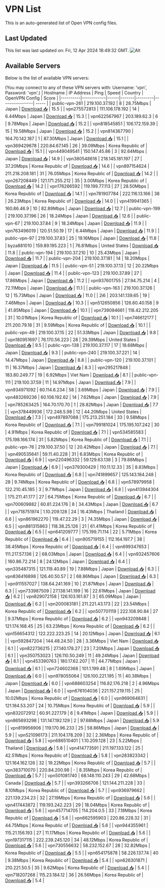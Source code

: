 # VPN List

This is an auto-generated list of Open VPN config files.

## Last Updated

This list was last updated on: Fri, 12 Apr 2024 18:49:32 GMT.
![Alt](https://repobeats.axiom.co/api/embed/186b98318ef1479477931607c1ad7d823f12451f.svg "Repobeats analytics image")

## Available Servers

Below is the list of available VPN servers:

(You may connect to any of these VPN servers with: Username: 'vpn', Password: 'vpn'.)
| Hostname | IP Address | Ping | Speed | Country | OpenVPN Config | Score |
|----------|------------|------|-------|---------|----------------| ----- |
| public-vpn-261 | 219.100.37.192 | 8 | 28.75Mbps | Japan | [Download 📥](./configs/server_0_JP.ovpn) | 15.5 |
| vpn275572813 | 111.106.178.192 | 14 | 6.44Mbps | Japan | [Download 📥](./configs/server_1_JP.ovpn) | 15.3 |
| vpn622567967 | 203.189.62.3 | 6 | 9.78Mbps | Japan | [Download 📥](./configs/server_2_JP.ovpn) | 15.2 |
| vpn818545851 | 106.172.159.39 | 15 | 19.58Mbps | Japan | [Download 📥](./configs/server_3_JP.ovpn) | 15.2 |
| vpn814367790 | 164.70.142.187 | 1 | 87.30Mbps | Japan | [Download 📥](./configs/server_4_JP.ovpn) | 15.1 |
| vpn369429678 | 220.84.67.145 | 26 | 39.09Mbps | Korea Republic of | [Download 📥](./configs/server_5_KR.ovpn) | 15.1 |
| vpn449049541 | 150.147.45.86 | 3 | 92.64Mbps | Japan | [Download 📥](./configs/server_6_JP.ovpn) | 14.9 |
| vpn380548616 | 218.145.181.197 | 27 | 37.20Mbps | Korea Republic of | [Download 📥](./configs/server_7_KR.ovpn) | 14.6 |
| vpn897154624 | 211.218.208.181 | 31 | 76.05Mbps | Korea Republic of | [Download 📥](./configs/server_8_KR.ovpn) | 14.2 |
| vpn267208449 | 121.171.255.212 | 35 | 3.00Mbps | Korea Republic of | [Download 📥](./configs/server_9_KR.ovpn) | 14.2 |
| vpn176266592 | 119.199.77.113 | 27 | 28.50Mbps | Korea Republic of | [Download 📥](./configs/server_10_KR.ovpn) | 14.1 |
| vpn781907784 | 222.116.13.166 | 38 | 26.23Mbps | Korea Republic of | [Download 📥](./configs/server_11_KR.ovpn) | 14.0 |
| vpn419941365 | 160.86.46.9 | 10 | 82.89Mbps | Japan | [Download 📥](./configs/server_12_JP.ovpn) | 12.7 |
| public-vpn-199 | 219.100.37.196 | 26 | 18.24Mbps | Japan | [Download 📥](./configs/server_13_JP.ovpn) | 12.6 |
| public-vpn-67 | 219.100.37.84 | 9 | 18.24Mbps | Japan | [Download 📥](./configs/server_14_JP.ovpn) | 11.9 |
| vpn763496019 | 120.51.50.19 | 17 | 6.44Mbps | Japan | [Download 📥](./configs/server_15_JP.ovpn) | 11.9 |
| public-vpn-97 | 219.100.37.83 | 25 | 19.16Mbps | Japan | [Download 📥](./configs/server_16_JP.ovpn) | 11.8 |
| byza881010 | 159.89.195.223 | 1 | 76.81Mbps | United States | [Download 📥](./configs/server_17_US.ovpn) | 11.8 |
| public-vpn-194 | 219.100.37.210 | 10 | 25.43Mbps | Japan | [Download 📥](./configs/server_18_JP.ovpn) | 11.7 |
| public-vpn-204 | 219.100.37.181 | 14 | 18.20Mbps | Japan | [Download 📥](./configs/server_19_JP.ovpn) | 11.5 |
| public-vpn-51 | 219.100.37.13 | 12 | 20.22Mbps | Japan | [Download 📥](./configs/server_20_JP.ovpn) | 11.4 |
| public-vpn-123 | 219.100.37.89 | 27 | 17.86Mbps | Japan | [Download 📥](./configs/server_21_JP.ovpn) | 11.2 |
| vpn937601755 | 27.94.75.214 | 4 | 72.11Mbps | Japan | [Download 📥](./configs/server_22_JP.ovpn) | 11.1 |
| public-vpn-163 | 219.100.37.126 | 12 | 15.73Mbps | Japan | [Download 📥](./configs/server_23_JP.ovpn) | 11.0 |
| 2i6 | 203.141.139.65 | 19 | 7.46Mbps | Japan | [Download 📥](./configs/server_24_JP.ovpn) | 10.3 |
| vpn512650856 | 126.60.40.158 | 9 | 41.85Mbps | Japan | [Download 📥](./configs/server_25_JP.ovpn) | 10.1 |
| vpn739094661 | 118.42.212.205 | 31 | 10.01Mbps | Korea Republic of | [Download 📥](./configs/server_26_KR.ovpn) | 10.1 |
| vpn746612177 | 211.200.79.18 | 31 | 9.59Mbps | Korea Republic of | [Download 📥](./configs/server_27_KR.ovpn) | 10.1 |
| public-vpn-49 | 219.100.37.15 | 22 | 51.33Mbps | Japan | [Download 📥](./configs/server_28_JP.ovpn) | 9.8 |
| vpn180951697 | 76.170.56.223 | 28 | 29.39Mbps | United States | [Download 📥](./configs/server_29_US.ovpn) | 9.5 |
| public-vpn-138 | 219.100.37.117 | 17 | 18.68Mbps | Japan | [Download 📥](./configs/server_30_JP.ovpn) | 9.3 |
| public-vpn-240 | 219.100.37.221 | 14 | 14.47Mbps | Japan | [Download 📥](./configs/server_31_JP.ovpn) | 8.8 |
| public-vpn-120 | 219.100.37.101 | 11 | 16.37Mbps | Japan | [Download 📥](./configs/server_32_JP.ovpn) | 8.3 |
| vpn295217848 | 183.80.249.77 | 19 | 6.92Mbps | Viet Nam | [Download 📥](./configs/server_33_VN.ovpn) | 8.1 |
| public-vpn-111 | 219.100.37.59 | 11 | 14.97Mbps | Japan | [Download 📥](./configs/server_34_JP.ovpn) | 7.9 |
| vpn934971092 | 60.114.6.234 | 58 | 3.69Mbps | Japan | [Download 📥](./configs/server_35_JP.ovpn) | 7.9 |
| vpn483269236 | 60.108.192.62 | 14 | 7.62Mbps | Japan | [Download 📥](./configs/server_36_JP.ovpn) | 7.9 |
| vpn785263425 | 164.70.170.70 | 1 | 28.82Mbps | Japan | [Download 📥](./configs/server_37_JP.ovpn) | 7.7 |
| vpn378449936 | 172.248.5.98 | 12 | 44.20Mbps | United States | [Download 📥](./configs/server_38_US.ovpn) | 7.3 |
| vpn497897088 | 175.213.251.184 | 33 | 9.58Mbps | Korea Republic of | [Download 📥](./configs/server_39_KR.ovpn) | 7.1 |
| vpn799181024 | 175.195.107.242 | 30 | 4.91Mbps | Korea Republic of | [Download 📥](./configs/server_40_KR.ovpn) | 7.1 |
| vpn534585583 | 175.198.166.174 | 31 | 5.82Mbps | Korea Republic of | [Download 📥](./configs/server_41_KR.ovpn) | 7.1 |
| public-vpn-76 | 219.100.37.50 | 12 | 20.42Mbps | Japan | [Download 📥](./configs/server_42_JP.ovpn) | 7.1 |
| vpn490535641 | 59.11.40.228 | 31 | 6.83Mbps | Korea Republic of | [Download 📥](./configs/server_43_KR.ovpn) | 6.9 |
| vpn220496332 | 59.129.63.138 | 3 | 79.88Mbps | Japan | [Download 📥](./configs/server_44_JP.ovpn) | 6.9 |
| vpn379300429 | 110.11.12.33 | 35 | 8.83Mbps | Korea Republic of | [Download 📥](./configs/server_45_KR.ovpn) | 6.8 |
| vpn741899657 | 125.143.184.248 | 28 | 9.74Mbps | Korea Republic of | [Download 📥](./configs/server_46_KR.ovpn) | 6.8 |
| vpn578979958 | 122.210.45.185 | 3 | 9.71Mbps | Japan | [Download 📥](./configs/server_47_JP.ovpn) | 6.8 |
| vpn413944304 | 175.211.41.177 | 27 | 64.75Mbps | Korea Republic of | [Download 📥](./configs/server_48_KR.ovpn) | 6.7 |
| vpn700609882 | 60.81.224.176 | 8 | 34.43Mbps | Japan | [Download 📥](./configs/server_49_JP.ovpn) | 6.7 |
| vpn718751974 | 1.10.209.128 | 24 | 16.43Mbps | Thailand | [Download 📥](./configs/server_50_TH.ovpn) | 6.6 |
| vpn861962270 | 119.47.22.29 | 3 | 74.35Mbps | Japan | [Download 📥](./configs/server_51_JP.ovpn) | 6.5 |
| vpn881315863 | 118.38.25.126 | 21 | 61.41Mbps | Korea Republic of | [Download 📥](./configs/server_52_KR.ovpn) | 6.5 |
| vpn641209777 | 175.199.71.114 | 22 | 5.71Mbps | Korea Republic of | [Download 📥](./configs/server_53_KR.ovpn) | 6.4 |
| vpn905719155 | 112.164.197.7 | 38 | 38.45Mbps | Korea Republic of | [Download 📥](./configs/server_54_KR.ovpn) | 6.4 |
| vpn699347653 | 111.217.57.136 | 2 | 68.03Mbps | Japan | [Download 📥](./configs/server_55_JP.ovpn) | 6.4 |
| vpn932457606 | 160.86.72.214 | 8 | 24.12Mbps | Japan | [Download 📥](./configs/server_56_JP.ovpn) | 6.4 |
| vpn335487315 | 121.119.40.89 | 19 | 7.88Mbps | Japan | [Download 📥](./configs/server_57_JP.ovpn) | 6.3 |
| vpn836416898 | 126.40.50.57 | 2 | 68.86Mbps | Japan | [Download 📥](./configs/server_58_JP.ovpn) | 6.3 |
| vpn911557027 | 138.64.241.169 | 10 | 21.87Mbps | Japan | [Download 📥](./configs/server_59_JP.ovpn) | 6.3 |
| vpn733987509 | 27.138.141.199 | 16 | 22.61Mbps | Japan | [Download 📥](./configs/server_60_JP.ovpn) | 6.2 |
| vpn829072158 | 126.103.161.87 | 3 | 65.09Mbps | Japan | [Download 📥](./configs/server_61_JP.ovpn) | 6.2 |
| vpn200083181 | 211.221.43.173 | 22 | 23.54Mbps | Korea Republic of | [Download 📥](./configs/server_62_KR.ovpn) | 6.2 |
| vpn507701119 | 222.108.90.84 | 27 | 9.37Mbps | Korea Republic of | [Download 📥](./configs/server_63_KR.ovpn) | 6.2 |
| vpn943209848 | 121.174.168.45 | 25 | 63.23Mbps | Korea Republic of | [Download 📥](./configs/server_64_KR.ovpn) | 6.2 |
| vpn156654312 | 122.222.223.25 | 14 | 20.12Mbps | Japan | [Download 📥](./configs/server_65_JP.ovpn) | 6.1 |
| vpn592847204 | 144.48.24.50 | 28 | 3.36Mbps | Viet Nam | [Download 📥](./configs/server_66_VN.ovpn) | 6.1 |
| vpn822736215 | 27.140.178.27 | 23 | 7.20Mbps | Japan | [Download 📥](./configs/server_67_JP.ovpn) | 6.1 |
| vpn350753023 | 126.110.50.249 | 11 | 49.24Mbps | Japan | [Download 📥](./configs/server_68_JP.ovpn) | 6.1 |
| vpn453390763 | 180.17.62.207 | 11 | 44.77Mbps | Japan | [Download 📥](./configs/server_69_JP.ovpn) | 6.1 |
| vpn724602368 | 101.1.199.48 | 8 | 1.69Mbps | Japan | [Download 📥](./configs/server_70_JP.ovpn) | 6.0 |
| vpn978055064 | 126.100.221.195 | 11 | 40.38Mbps | Japan | [Download 📥](./configs/server_71_JP.ovpn) | 6.0 |
| vpn688603254 | 116.82.176.218 | 2 | 4.96Mbps | Japan | [Download 📥](./configs/server_72_JP.ovpn) | 6.0 |
| vpn676104036 | 221.157.219.115 | 25 | 10.02Mbps | Korea Republic of | [Download 📥](./configs/server_73_KR.ovpn) | 6.0 |
| vpn969064631 | 121.184.53.207 | 24 | 10.75Mbps | Korea Republic of | [Download 📥](./configs/server_74_KR.ovpn) | 5.9 |
| vpn832072912 | 60.91.227.179 | 6 | 9.41Mbps | Japan | [Download 📥](./configs/server_75_JP.ovpn) | 5.9 |
| vpn865693298 | 131.147.192.129 | 2 | 97.68Mbps | Japan | [Download 📥](./configs/server_76_JP.ovpn) | 5.9 |
| vpn819956906 | 119.170.96.233 | 25 | 58.86Mbps | Japan | [Download 📥](./configs/server_77_JP.ovpn) | 5.9 |
| vpn521096173 | 211.104.178.209 | 32 | 2.36Mbps | Korea Republic of | [Download 📥](./configs/server_78_KR.ovpn) | 5.8 |
| vpn686510401 | 1.10.209.128 | 23 | 5.22Mbps | Thailand | [Download 📥](./configs/server_79_TH.ovpn) | 5.8 |
| vpn414773591 | 211.197.133.122 | 25 | 42.51Mbps | Korea Republic of | [Download 📥](./configs/server_80_KR.ovpn) | 5.8 |
| vpn283823342 | 121.164.162.126 | 32 | 19.22Mbps | Korea Republic of | [Download 📥](./configs/server_81_KR.ovpn) | 5.7 |
| vpn383710070 | 220.84.200.98 | - | 8.35Mbps | Korea Republic of | [Download 📥](./configs/server_82_KR.ovpn) | 5.7 |
| vpn501081740 | 68.148.110.243 | 29 | 42.68Mbps | Canada | [Download 📥](./configs/server_83_CA.ovpn) | 5.7 |
| vpn393266706 | 121.144.211.228 | 33 | 8.10Mbps | Korea Republic of | [Download 📥](./configs/server_84_KR.ovpn) | 5.7 |
| vpn936979662 | 221.139.234.23 | 32 | 27.19Mbps | Korea Republic of | [Download 📥](./configs/server_85_KR.ovpn) | 5.6 |
| vpn417443872 | 119.193.242.223 | 29 | 18.04Mbps | Korea Republic of | [Download 📥](./configs/server_86_KR.ovpn) | 5.6 |
| vpn457714705 | 114.204.0.5 | 33 | 7.18Mbps | Korea Republic of | [Download 📥](./configs/server_87_KR.ovpn) | 5.6 |
| vpn662595903 | 220.86.228.32 | 31 | 44.75Mbps | Korea Republic of | [Download 📥](./configs/server_88_KR.ovpn) | 5.6 |
| vpn944355961 | 115.21.156.193 | 27 | 11.17Mbps | Korea Republic of | [Download 📥](./configs/server_89_KR.ovpn) | 5.6 |
| vpn197317115 | 222.239.245.120 | 34 | 48.12Mbps | Korea Republic of | [Download 📥](./configs/server_90_KR.ovpn) | 5.6 |
| vpn730556632 | 58.232.152.67 | 28 | 32.82Mbps | Korea Republic of | [Download 📥](./configs/server_91_KR.ovpn) | 5.5 |
| vpn654175878 | 58.226.137.74 | 40 | 9.38Mbps | Korea Republic of | [Download 📥](./configs/server_92_KR.ovpn) | 5.4 |
| vpn626301871 | 210.221.50.5 | 35 | 9.62Mbps | Korea Republic of | [Download 📥](./configs/server_93_KR.ovpn) | 5.4 |
| vpn718207268 | 115.23.184.12 | 36 | 26.56Mbps | Korea Republic of | [Download 📥](./configs/server_94_KR.ovpn) | 5.4 |
